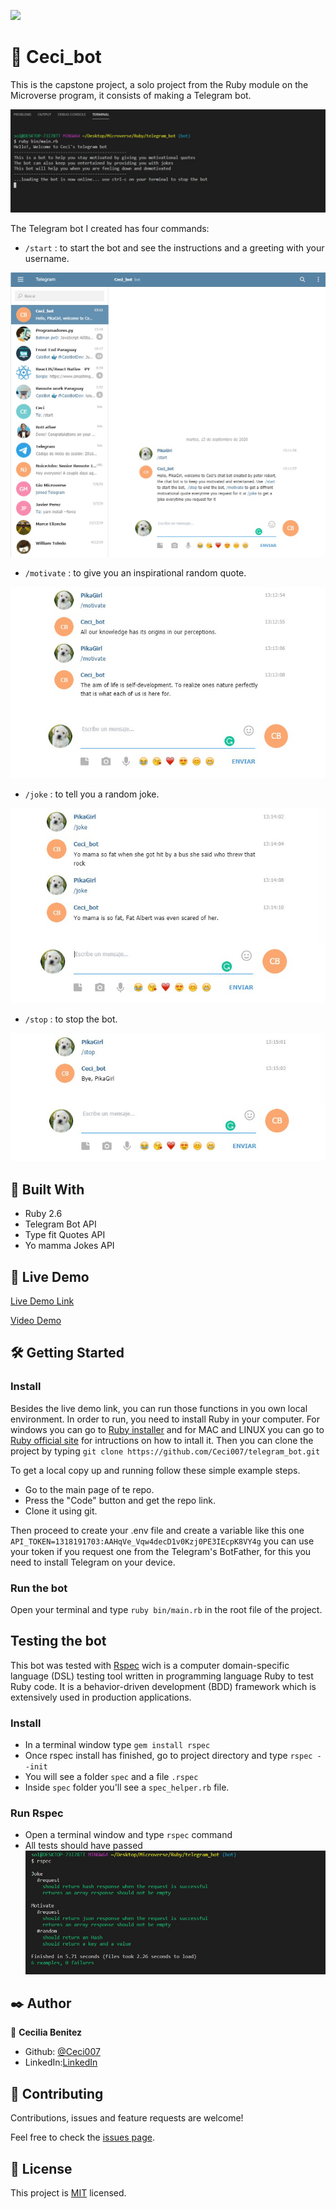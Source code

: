 ![](https://img.shields.io/badge/Microverse-blueviolet)
#  🧐  Ceci_bot

This is the capstone project, a solo project from the Ruby module on the Microverse program, it consists of making a Telegram bot.

![screenshot 1](./app_screens/bot_init.png)

The Telegram bot I created has four commands:

- ```/start``` : to start the bot and see the instructions and a greeting with your username.

![screenshot 2](./app_screens/bot_start.png)

- ```/motivate``` : to give you an inspirational random quote.

![screenshot 3](./app_screens/bot_motivate.png)

- ```/joke``` : to tell you a random joke.

![screenshot 4](./app_screens/bot_joke.png)

- ```/stop``` : to stop the bot.

![screenshot 5](./app_screens/bot_stop.png)


## 🔧 Built With

- Ruby 2.6
- Telegram Bot API
- Type fit Quotes API
- Yo mamma Jokes API


## 🔴 Live Demo

[Live Demo Link](https://repl.it/@CeciBenitez/telegrambot#README.md) 

[Video Demo](https://drive.google.com/file/d/1l8DlGv_qI_eM8o8HHeAqUF_ZZ9qCOwUx/view?usp=sharing)


## 🛠 Getting Started
### Install 
Besides the live demo link, you can run those functions in you own local environment. In order to run, you need to install Ruby in your computer. For windows you can go to [Ruby installer](https://rubyinstaller.org/) and for MAC and LINUX you can go to [Ruby official site](https://www.ruby-lang.org/en/downloads/) for intructions on how to intall it. Then you can clone the project by typing ```git clone https://github.com/Ceci007/telegram_bot.git```

To get a local copy up and running follow these simple example steps.

- Go to the main page of te repo.
- Press the "Code" button and get the repo link.
- Clone it using git.

Then proceed to create your .env file and create a variable like this one ```API_TOKEN=1318191703:AAHqVe_Vqw4decD1v0Kzj0PE3IEcpK8VY4g``` you can use your token if you request one from the Telegram's BotFather, for this you need to install Telegram on your device.

### Run the bot 
Open your terminal and type ```ruby bin/main.rb``` in the root file of the project.


## Testing the bot
This bot was tested with [Rspec](https://en.wikipedia.org/wiki/RSpec) wich is a computer domain-specific language (DSL) testing tool written in programming language Ruby to test Ruby code. It is a behavior-driven development (BDD) framework which is extensively used in production applications. 

### Install
- In a terminal window type ```gem install rspec``` 
- Once rspec install has finished, go to project directory and type ```rspec --init``` 
- You will see a folder ```spec``` and a file ```.rspec``` 
- Inside ```spec``` folder you'll see a ```spec_helper.rb``` file.

### Run Rspec 
- Open a terminal window and type ```rspec``` command
- All tests should have passed 
![rspec results](./app_screens/rspec.png) 

## ✒️ Author

👤 **Cecilia Benitez**

- Github: [@Ceci007](https://github.com/Ceci007)
- LinkedIn:[LinkedIn](https://www.linkedin.com/in/cecilia-ben%C3%ADtez-casaccia-498669185/)


## 🤝 Contributing
Contributions, issues and feature requests are welcome!

Feel free to check the [issues page](https://github.com/Ceci007/telegram_bot/issues).


## 📝 License
This project is [MIT](lic.url) licensed.


